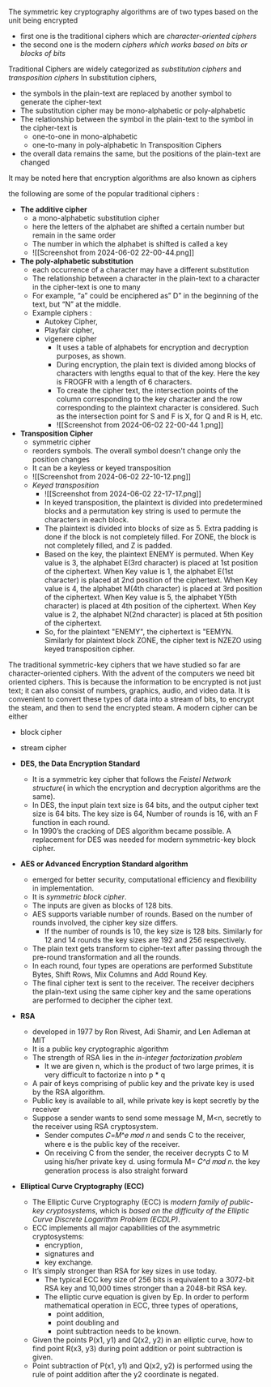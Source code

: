 The symmetric key cryptography algorithms are of two types based on the unit being encrypted 
- first one is the traditional ciphers which are *character-oriented ciphers* 
- the second one is the modern *ciphers which works based on bits or blocks of bits* 

Traditional Ciphers are widely categorized as *substitution ciphers* and *transposition ciphers* 
In substitution ciphers, 
- the symbols in the plain-text are replaced by another symbol to generate the cipher-text 
- The substitution cipher may be mono-alphabetic or poly-alphabetic 
- The relationship between the symbol in the plain-text to the symbol in the cipher-text is 
	- one-to-one in mono-alphabetic
	- one-to-many in poly-alphabetic 
In Transposition Ciphers 
- the overall data remains the same, but the positions of the plain-text are changed 

It may be noted here that encryption algorithms are also known as ciphers 

the following are some of the popular traditional ciphers :
- **The additive cipher**
	- a mono-alphabetic substitution cipher 
	- here the letters of the alphabet are shifted a certain number but remain in the same order 
	- The number in which the alphabet is shifted is called a key 
	- ![[Screenshot from 2024-06-02 22-00-44.png]]
- **The poly-alphabetic substitution** 
	- each occurrence of a character may have a different substitution 
	- The relationship between a character in the plain-text to a character in the cipher-text is one to many
	- For example, “a” could be enciphered as” D” in the beginning of the text, but “N” at the middle. 
	- Example ciphers : 
		- Autokey Cipher, 
		- Playfair cipher, 
		- vigenere cipher
			- It uses a table of alphabets for encryption and decryption purposes, as shown. 
			- During encryption, the plain text is divided among blocks of characters with lengths equal to that of the key. Here the key is FROGFR with a length of 6 characters. 
			- To create the cipher text, the intersection points of the column corresponding to the key character and the row corresponding to the plaintext character is considered. Such as the intersection point for S and F is X, for Q and R is H, etc.
			- ![[Screenshot from 2024-06-02 22-00-44 1.png]]
- **Transposition Cipher**
	- symmetric cipher 
	- reorders symbols. The overall symbol doesn't change only the position changes 
	- It can be a keyless or keyed transposition 
	- ![[Screenshot from 2024-06-02 22-10-12.png]]
	- *Keyed transposition* 
		- ![[Screenshot from 2024-06-02 22-17-17.png]]
		- In keyed transposition, the plaintext is divided into predetermined blocks and a permutation key string is used to permute the characters in each block. 
		- The plaintext is divided into blocks of size as 5. Extra padding is done if the block is not completely filled. For ZONE, the block is not completely filled, and Z is padded.
		- Based on the key, the plaintext ENEMY is permuted. When Key value is 3, the alphabet E(3rd character) is placed at 1st position of the ciphertext. When Key value is 1, the alphabet E(1st character) is placed at 2nd position of the ciphertext. When Key value is 4, the alphabet M(4th character) is placed at 3rd position of the ciphertext. When Key value is 5, the alphabet Y(5th character) is placed at 4th position of the ciphertext. When Key value is 2, the alphabet N(2nd character) is placed at 5th position of the ciphertext. 
		- So, for the plaintext "ENEMY", the ciphertext is "EEMYN. Similarly for plaintext block ZONE, the cipher text is NZEZO using keyed transposition cipher.

The traditional symmetric-key ciphers that we have studied so far are character-oriented ciphers. With the advent of the computers we need bit oriented ciphers. This is because the information to be encrypted is not just text; it can also consist of numbers, graphics, audio, and video data. It is convenient to convert these types of data into a stream of bits, to encrypt the steam, and then to send the encrypted steam.
A modern cipher can be either 
- block cipher 
- stream cipher

- **DES, the Data Encryption Standard** 
	- It is a symmetric key cipher that follows the *Feistel Network structure*( in which the encryption and decryption algorithms are the same). 
	- In DES, the input plain text size is 64 bits, and the output cipher text size is 64 bits. The key size is 64, Number of rounds is 16, with an F function in each round. 
	- In 1990’s the cracking of DES algorithm became possible. A replacement for DES was needed for modern symmetric-key block cipher. 
- **AES or Advanced Encryption Standard algorithm** 
	- emerged for better security, computational efficiency and flexibility in implementation. 
	- It is *symmetric block cipher*. 
	- The inputs are given as blocks of 128 bits. 
	- AES supports variable number of rounds. Based on the number of rounds involved, the cipher key size differs. 
		- If the number of rounds is 10, the key size is 128 bits. Similarly for 12 and 14 rounds the key sizes are 192 and 256 respectively. 
	- The plain text gets transform to cipher-text after passing through the pre-round transformation and all the rounds. 
	- In each round, four types are operations are performed Substitute Bytes, Shift Rows, Mix Columns and Add Round Key. 
	- The final cipher text is sent to the receiver. The receiver deciphers the plain-text using the same cipher key and the same operations are performed to decipher the cipher text.

- **RSA**
	- developed in 1977 by Ron Rivest, Adi Shamir, and Len Adleman at MIT
	- It is a public key cryptographic algorithm 
	- The strength of RSA lies in the *in-integer factorization problem* 
		- It we are given n, which is the product of two large primes, it is very difficult to factorize n into p * q
	- A pair of keys comprising of public key and the private key is used by the RSA algorithm.
	- Public key is available to all, while private key is kept secretly by the receiver 
	- Suppose a sender wants to send some message M, M<n, secretly to the receiver using RSA cryptosystem. 
		- Sender computes 𝐶=𝑀^𝑒 𝑚𝑜𝑑 𝑛 and sends C to the receiver, where e is the public key of the receiver. 
		- On receiving C from the sender, the receiver decrypts C to M using his/her private key d. using formula M= 𝐶^𝑑 𝑚𝑜𝑑 𝑛. the key generation process is also straight forward
- **Elliptical Curve Cryptography (ECC)**
	- The Elliptic Curve Cryptography (ECC) is *modern family of public-key cryptosystems*, which is  *based on the difficulty of the Elliptic Curve Discrete Logarithm Problem (ECDLP)*.
	- ECC implements all major capabilities of the asymmetric cryptosystems: 
		- encryption, 
		- signatures and 
		- key exchange. 
	- It’s simply stronger than RSA for key sizes in use today. 
		- The typical ECC key size of 256 bits is equivalent to a 3072-bit RSA key and 10,000 times stronger than a 2048-bit RSA key. 
		- The elliptic curve equation is given by Ep. In order to perform mathematical operation in ECC, three types of operations, 
			- point addition, 
			- point doubling and 
			- point subtraction 
		needs to be known. 
	- Given the points P(x1, y1) and Q(x2, y2) in an elliptic curve, how to find point R(x3, y3) during point addition or point subtraction is given. 
	- Point subtraction of P(x1, y1) and Q(x2, y2) is performed using the rule of point addition after the y2 coordinate is negated.

